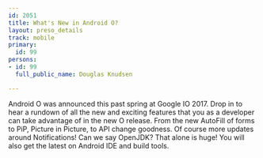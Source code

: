 ```yaml
---
id: 2051
title: What's New in Android O?
layout: preso_details
track: mobile
primary:
  id: 99
persons:
- id: 99
  full_public_name: Douglas Knudsen

---
```

Android O was announced this past spring at Google IO 2017. Drop in to hear a rundown of all the new and exciting features that you as a developer can take advantage of in the new O release. From the new AutoFill of forms to PiP, Picture in Picture, to API change goodness. Of course more updates around Notifications! Can we say OpenJDK? That alone is huge! You will also get the latest on Android IDE and build tools.